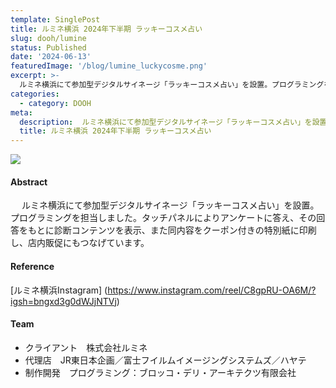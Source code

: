 ```yaml
---
template: SinglePost
title: ルミネ横浜 2024年下半期 ラッキーコスメ占い
slug: dooh/lumine
status: Published
date: '2024-06-13'
featuredImage: '/blog/lumine_luckycosme.png'
excerpt: >-
  ルミネ横浜にて参加型デジタルサイネージ「ラッキーコスメ占い」を設置。プログラミングを担当しました。
categories:
  - category: DOOH
meta:
  description:  ルミネ横浜にて参加型デジタルサイネージ「ラッキーコスメ占い」を設置。プログラミングを担当しました。
  title: ルミネ横浜 2024年下半期 ラッキーコスメ占い
---
```


![](/blog/lumine_luckycosme.png)

#### Abstract

　 ルミネ横浜にて参加型デジタルサイネージ「ラッキーコスメ占い」を設置。プログラミングを担当しました。タッチパネルによりアンケートに答え、その回答をもとに診断コンテンツを表示、また同内容をクーポン付きの特別紙に印刷し、店内販促にもつなげています。

#### Reference

[ルミネ横浜Instagram] (https://www.instagram.com/reel/C8gpRU-OA6M/?igsh=bngxd3g0dWJjNTVj)

#### Team

- クライアント　株式会社ルミネ
- 代理店　JR東日本企画／富士フイルムイメージングシステムズ／ハヤテ
- 制作開発　プログラミング：ブロッコ・デリ・アーキテクツ有限会社